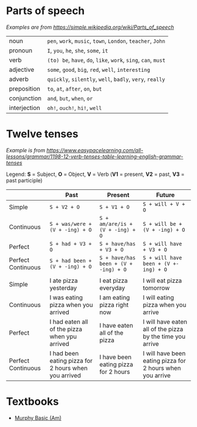 # Parts of speech

*Examples are from https://simple.wikipedia.org/wiki/Parts_of_speech*

|              |                                                                |
|--------------|----------------------------------------------------------------|
| noun         | `pen`, `work`, `music`, `town`, `London`, `teacher`, `John`    |
| pronoun      | `I`, `you`, `he`, `she`, `some`, `it`                          |
| verb         | `(to) be`, `have`, `do`, `like`, `work`, `sing`, `can`, `must` |
| adjective    | `some`, `good`, `big`, `red`, `well`, `interesting`            |
| adverb       | `quickly`, `silently`, `well`, `badly`, `very`, `really`       |
| preposition  | `to`, `at`, `after`, `on`, `but`                               |
| conjunction  | `and`, `but`, `when`, `or`                                     |
| interjection | `oh!`, `ouch!`, `hi!`, `well`                                  |

# Twelve tenses

*Example is from https://www.easypacelearning.com/all-lessons/grammar/1198-12-verb-tenses-table-learning-english-grammar-tenses*

Legend: **S** = Subject, **O** = Object, **V** = Verb (**V1** = present, **V2** = past, **V3** = past participle)

|                    | Past                                                 | Present                              | Future
|--------------------|------------------------------------------------------|--------------------------------------|---------
| Simple             | `S + V2 + O`                                         | `S + V1 + O`                         |`S + will + V + O`                                        |
| Continuous         | `S + was/were + (V + -ing) + O`                      | `S + am/are/is + (V + -ing) + O`     |`S + will be + (V + -ing) + O`                             |
| Perfect            | `S + had + V3 + O`                                   | `S + have/has + V3 + O`              |`S + will have + V3 + O`                                |
| Perfect Continuous | `S + had been + (V + -ing) + O`                      | `S + have/has been + (V + -ing) + O` |`S + will have been + (V +-ing) + O`                    |
|                    |                                                      |                                                                                                  |
| Simple             | I ate pizza yesterday                                | I eat pizza everyday                 | I will eat pizza tomorrow                                |
| Continuous         | I was eating pizza when you arrived                  | I am eating pizza right now          | I will eating pizza when you arrive                  |
| Perfect            | I had eaten all of the pizza when ypu arrived        | I have eaten all of the pizza        | I will have eaten all of the pizza by the time you arrive |
| Perfect Continuous | I had been eating pizza for 2 hours when you arrived | I have been eating pizza for 2 hours | I will have been eating pizza for 2 hours when you arrive |


# Textbooks
- [Murphy Basic (Am)](English/MurphyBasicAm.md)
